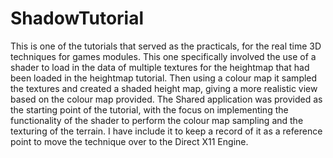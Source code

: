 # ShadowTutorial
This is one of the tutorials that served as the practicals, for the real time 3D techniques for games modules. This one specifically involved the use of a shader to load in the data of multiple textures for the heightmap that had been loaded in the heightmap tutorial. Then using a colour map it sampled the textures and created a shaded height map, giving a more realistic view based on the colour map provided. The Shared application was provided as the starting point of the tutorial, with the focus on implementing the functionality of the shader to perform the colour map sampling and the texturing of the terrain. I have include it to keep a record of it as a reference point to move the technique over to the Direct X11 Engine.
